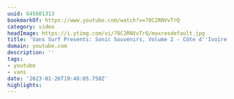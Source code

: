```yaml
---
uuid: 645601313
bookmarkOf: https://www.youtube.com/watch?v=78C2RNVvTrQ
category: video
headImage: https://i.ytimg.com/vi/78C2RNVvTrQ/maxresdefault.jpg
title: 'Vans Surf Presents: Sonic Souvenirs, Volume 2 - Côte d''Ivoire'
domain: youtube.com
description: ''
tags:
- youtube
- vans
date: '2023-01-26T19:48:05.750Z'
highlights:
---
```



